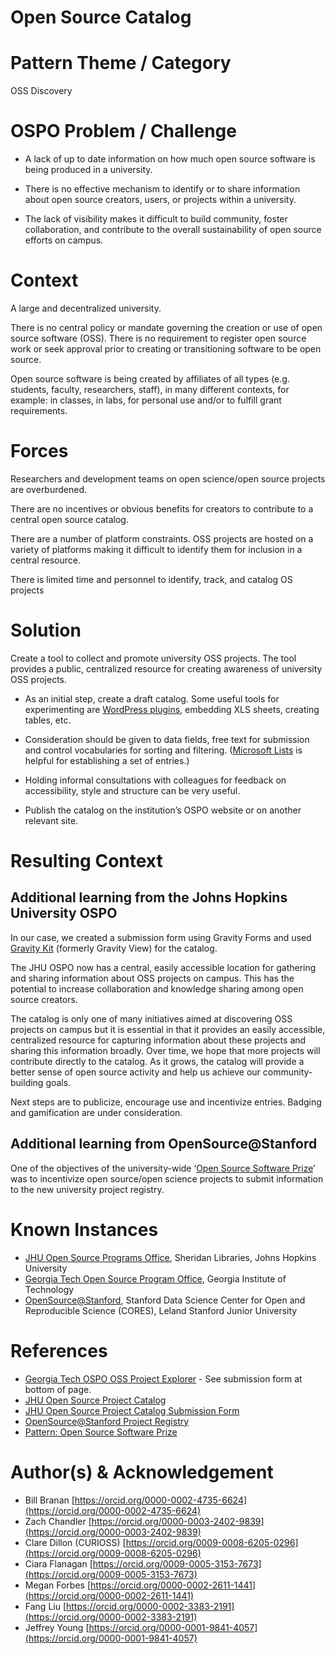 # Open Source Catalog 

# Pattern Theme / Category

OSS Discovery

# OSPO Problem / Challenge

* A lack of up to date information on how much open source software is being produced in a university.  
    
* There is no effective mechanism to identify or to share information about open source creators, users, or projects within a university.  
    
* The lack of visibility makes it difficult to build community, foster collaboration, and contribute to the overall sustainability of open source efforts on campus.

# Context

A large and decentralized university. 

There is no central policy or mandate governing the creation or use of open source software (OSS). There is no requirement to register open source work or seek approval prior to creating or transitioning software to be open source. 

Open source software is being created by affiliates of all types (e.g. students, faculty, researchers, staff), in many different contexts, for example: in classes, in labs, for personal use and/or to fulfill grant requirements.

# Forces

Researchers and development teams on open science/open source projects are overburdened.

There are no incentives or obvious benefits for creators to contribute to a central open source catalog.

There are a number of platform constraints. OSS projects are hosted on a variety of platforms making it difficult to identify them for inclusion in a central resource.

There is limited time and personnel to identify, track, and catalog OS projects

# Solution

Create a tool to collect and promote university OSS projects. The tool provides a public, centralized resource for creating awareness of university OSS projects.

* As an initial step, create a draft catalog. Some useful tools for experimenting are [WordPress plugins](https://wordpress.org/plugins/), embedding XLS sheets, creating tables, etc.   
    
* Consideration should be given to data fields, free text for submission and control vocabularies for sorting and filtering. ([Microsoft Lists](https://www.microsoft.com/en-ie/microsoft-365/microsoft-lists) is helpful for establishing a set of entries.)  
    
* Holding informal consultations with colleagues for feedback on accessibility, style and structure can be very useful.

* Publish the catalog on the institution’s OSPO website or on another relevant site.

# Resulting Context

## Additional learning from the Johns Hopkins University OSPO

In our case, we created a submission form using Gravity Forms and used [Gravity Kit](https://www.gravitykit.com/products/gravityview/?ref=853&gad_source=1) (formerly Gravity View) for the catalog. 

The JHU OSPO now has a central, easily accessible location for gathering and sharing information about OSS projects on campus. This has the potential to increase collaboration and knowledge sharing among open source creators.

The catalog is only one of many initiatives aimed at discovering OSS projects on campus but it is essential in that it provides an easily accessible, centralized resource for capturing information about these projects and sharing this information broadly. Over time, we hope that more projects will contribute directly to the catalog. As it grows, the catalog will provide a better sense of open source activity and help us achieve our community-building goals.

Next steps are to publicize, encourage use and incentivize entries. Badging and gamification are under consideration. 

## Additional learning from OpenSource@Stanford

One of the objectives of the university-wide ‘[Open Source Software Prize](https://opensource.stanford.edu/prize)’ was to incentivize open source/open science projects to submit information to the new university project registry.

# Known Instances

* [JHU Open Source Programs Office](https://ospo.library.jhu.edu/), Sheridan Libraries, Johns Hopkins University   
* [Georgia Tech Open Source Program Office](https://ospo.cc.gatech.edu/), Georgia Institute of Technology  
* [OpenSource@Stanford](https://opensource.stanford.edu/), Stanford Data Science Center for Open and Reproducible Science (CORES), Leland Stanford Junior University

# References

* [Georgia Tech OSPO OSS Project Explorer](https://gt-ospo.github.io/oss-project-explorer/) \- See submission form at bottom of page.  
* [JHU Open Source Project Catalog](https://ospo.library.jhu.edu/services/open-source-project-catalog/)  
* [JHU Open Source Project Catalog Submission Form](https://ospo.library.jhu.edu/services/open-source-project-catalog/oss-catalog-submission-form/)  
* [OpenSource@Stanford Project Registry](https://opensource.stanford.edu/projects-registry)  
* [Pattern: Open Source Software Prize](https://docs.google.com/document/d/1b5Bwuj8ZKbGSchBkpDgyK_3e1MAklxK7rYQ9Fdl-nfE/edit?usp=sharing)

# Author(s) & Acknowledgement

* Bill Branan [https://orcid.org/0000-0002-4735-6624](https://orcid.org/0000-0002-4735-6624)  
* Zach Chandler [https://orcid.org/0000-0003-2402-9839](https://orcid.org/0000-0003-2402-9839)
* Clare Dillon (CURIOSS) [https://orcid.org/0009-0008-6205-0296](https://orcid.org/0009-0008-6205-0296)
* Ciara Flanagan [https://orcid.org/0009-0005-3153-7673](https://orcid.org/0009-0005-3153-7673)
* Megan Forbes [https://orcid.org/0000-0002-2611-1441](https://orcid.org/0000-0002-2611-1441)  
* Fang Liu [https://orcid.org/0000-0002-3383-2191](https://orcid.org/0000-0002-3383-2191)  
* Jeffrey Young [https://orcid.org/0000-0001-9841-4057](https://orcid.org/0000-0001-9841-4057)
